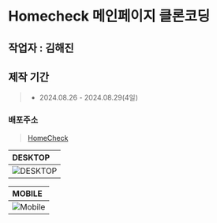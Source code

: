 # Homecheck 메인페이지 클론코딩

## 작업자 : 김해진

## 제작 기간
> - 2024.08.26 - 2024.08.29(4일)

### 배포주소
> [HomeCheck](https://myjin0806.github.io/clone_homecheck/)


|  DESKTOP                                                                                                              |
| :-------------------------------------------------------------------------------------------------------------------- |
| ![DESKTOP](https://github.com/user-attachments/assets/26ec1cce-f406-40b7-b75c-daa4121dae2d)|

|  MOBILE                                                                                                            |
| :-------------------------------------------------------------------------------------------------------------------- |
| ![Mobile](https://github.com/user-attachments/assets/9c239f73-9aa9-4f61-90be-1775f3113f9c)|
